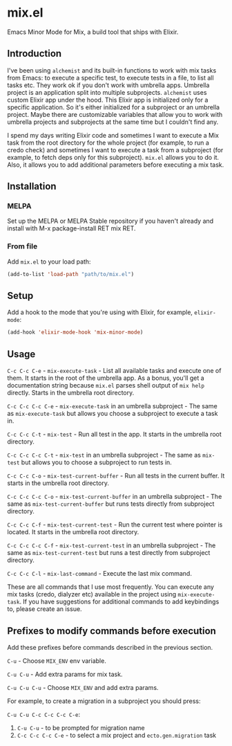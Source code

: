 # mix.el

Emacs Minor Mode for Mix, a build tool that ships with Elixir.

## Introduction

I've been using `alchemist` and its built-in functions to work with mix tasks from Emacs: to execute a specific test, to execute tests in a file, to list all tasks etc. They work ok if you don't work with umbrella apps. Umbrella project is an application split into multiple subprojects. `alchemist` uses custom Elixir app under the hood. This Elixir app is initialized only for a specific application. So it's either initialized for a subproject or an umbrella project. Maybe there are customizable variables that allow you to work with umbrella projects and subprojects at the same time but I couldn't find any.

I spend my days writing Elixir code and sometimes I want to execute a Mix task from the root directory for the whole project (for example, to run a credo check) and sometimes I want to execute a task from a subproject (for example, to fetch deps only for this subproject). `mix.el` allows you to do it. Also, it allows you to add additional parameters before executing a mix task.

## Installation

### MELPA

Set up the MELPA or MELPA Stable repository if you haven't already and install with M-x package-install RET mix RET.

### From file

Add `mix.el` to your load path:

``` lisp
(add-to-list 'load-path "path/to/mix.el")
```

## Setup

Add a hook to the mode that you're using with Elixir, for example, `elixir-mode`:

``` lisp
(add-hook 'elixir-mode-hook 'mix-minor-mode)
```

## Usage

`C-c C-c C-e` - `mix-execute-task` - List all available tasks and execute one of them. It starts in the root of the umbrella app. As a bonus, you'll get a documentation string because `mix.el` parses shell output of `mix help` directly. Starts in the umbrella root directory.

`C-c C-c C-c C-e` - `mix-execute-task` in an umbrella subproject - The same as `mix-execute-task` but allows you choose a subproject to execute a task in.

`C-c C-c C-t` - `mix-test` - Run all test in the app. It starts in the umbrella root directory.

`C-c C-c C-c C-t` - `mix-test` in an umbrella subproject - The same as `mix-test` but allows you to choose a subproject to run tests in.

`C-c C-c C-o` - `mix-test-current-buffer` - Run all tests in the current buffer. It starts in the umbrella root directory.

`C-c C-c C-c C-o` - `mix-test-current-buffer` in an umbrella subproject - The same as `mix-test-current-buffer` but runs tests directly from subproject directory.

`C-c C-c C-f` - `mix-test-current-test` - Run the current test where pointer is located. It starts in the umbrella root directory.

`C-c C-c C-c C-f` - `mix-test-current-test` in an umbrella subproject - The same as `mix-test-current-test` but runs a test directly from subproject directory.

`C-c C-c C-l` - `mix-last-command` - Execute the last mix command.

These are all commands that I use most frequently. You can execute any mix tasks (credo, dialyzer etc) available in the project using `mix-execute-task`. If you have suggestions for additional commands to add keybindings to, please create an issue.

## Prefixes to modify commands before execution

Add these prefixes before commands described in the previous section.

`C-u` - Choose `MIX_ENV` env variable.

`C-u C-u` - Add extra params for mix task.

`C-u C-u C-u` - Choose `MIX_ENV` and add extra params.

For example, to create a migration in a subproject you should press:

`C-u C-u C-c C-c C-c C-e`:
1. `C-u C-u` - to be prompted for migration name
2. `C-c C-c C-c C-e` - to select a mix project and `ecto.gen.migration` task
